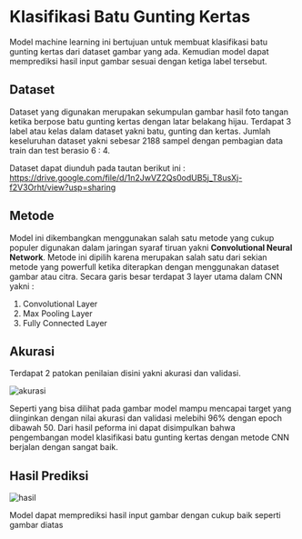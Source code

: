 # Klasifikasi Batu Gunting Kertas

Model machine learning ini bertujuan untuk membuat klasifikasi batu gunting kertas dari dataset gambar yang ada. Kemudian model dapat memprediksi hasil input gambar sesuai dengan ketiga label tersebut.

## Dataset
Dataset yang digunakan merupakan sekumpulan gambar hasil foto tangan ketika berpose batu gunting kertas dengan latar belakang hijau. Terdapat 3 label atau kelas dalam dataset yakni batu, gunting dan kertas. Jumlah keseluruhan dataset yakni sebesar 2188 sampel dengan pembagian data train dan test berasio 6 : 4.

Dataset dapat diunduh pada tautan berikut ini :
https://drive.google.com/file/d/1n2JwVZ2Qs0odUB5j_T8usXj-f2V3Orht/view?usp=sharing

## Metode
Model ini dikembangkan menggunakan salah satu metode yang cukup populer digunakan dalam jaringan syaraf tiruan yakni **Convolutional Neural Network**. Metode ini dipilih karena merupakan salah satu dari sekian metode yang powerfull ketika diterapkan dengan menggunakan dataset gambar atau citra. Secara garis besar terdapat 3 layer utama dalam CNN yakni :

1. Convolutional Layer
2. Max Pooling Layer
3. Fully Connected Layer

## Akurasi
Terdapat 2 patokan penilaian disini yakni akurasi dan validasi.

![akurasi](https://user-images.githubusercontent.com/96041357/191935147-cde8c26f-ff68-4a45-8dd5-347ba088b875.PNG)

Seperti yang bisa dilihat pada gambar model mampu mencapai target yang diinginkan dengan nilai akurasi dan validasi melebihi 96% dengan epoch dibawah 50. Dari hasil peforma ini dapat disimpulkan bahwa pengembangan model klasifikasi batu gunting kertas dengan metode CNN berjalan dengan sangat baik.

## Hasil Prediksi

![hasil](https://user-images.githubusercontent.com/96041357/191935769-0bdeea22-0396-4def-9e93-a901b9ffcbe6.PNG)

Model dapat memprediksi hasil input gambar dengan cukup baik seperti gambar diatas
